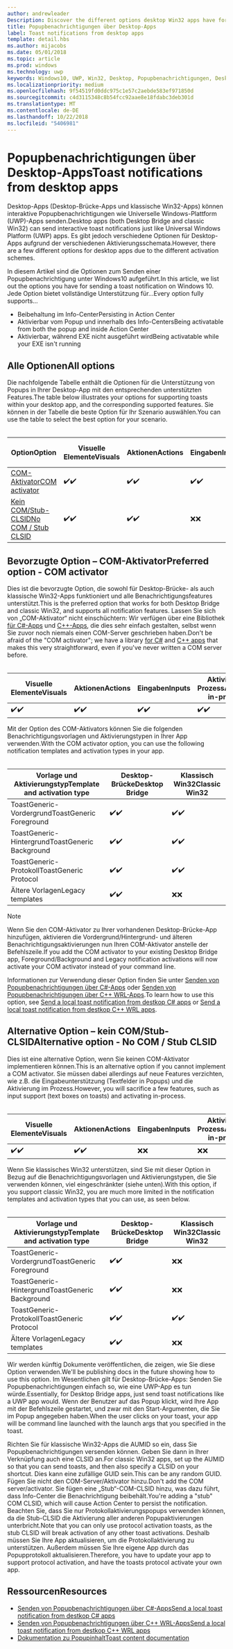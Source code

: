 ```yaml
---
author: andrewleader
Description: Discover the different options desktop Win32 apps have for sending toast notifications
title: Popupbenachrichtigungen über Desktop-Apps
label: Toast notifications from desktop apps
template: detail.hbs
ms.author: mijacobs
ms.date: 05/01/2018
ms.topic: article
ms.prod: windows
ms.technology: uwp
keywords: Windows10, UWP, Win32, Desktop, Popupbenachrichtigungen, Desktop-Brücke, Optionen zum Senden von Popups, COM-Server, COM-Aktivator, COM, gefälschter COM, kein COM, ohne COM, Senden von Popupbenachrichtigungen
ms.localizationpriority: medium
ms.openlocfilehash: 9f54519fd0ddc975c1e57c2aebde583ef971850d
ms.sourcegitcommit: c4d3115348c8b54fcc92aae8e18fdabc3deb301d
ms.translationtype: MT
ms.contentlocale: de-DE
ms.lasthandoff: 10/22/2018
ms.locfileid: "5406981"
---
```

# <a name="toast-notifications-from-desktop-apps"></a><span data-ttu-id="04995-103">Popupbenachrichtigungen über Desktop-Apps</span><span class="sxs-lookup"><span data-stu-id="04995-103">Toast notifications from desktop apps</span></span>

<span data-ttu-id="04995-104">Desktop-Apps (Desktop-Brücke-Apps und klassische Win32-Apps) können interaktive Popupbenachrichtigungen wie Universelle Windows-Plattform (UWP)-Apps senden.</span><span class="sxs-lookup"><span data-stu-id="04995-104">Desktop apps (both Desktop Bridge and classic Win32) can send interactive toast notifications just like Universal Windows Platform (UWP) apps.</span></span> <span data-ttu-id="04995-105">Es gibt jedoch verschiedene Optionen für Desktop-Apps aufgrund der verschiedenen Aktivierungsschemata.</span><span class="sxs-lookup"><span data-stu-id="04995-105">However, there are a few different options for desktop apps due to the different activation schemes.</span></span>

<span data-ttu-id="04995-106">In diesem Artikel sind die Optionen zum Senden einer Popupbenachrichtigung unter Windows10 aufgeführt.</span><span class="sxs-lookup"><span data-stu-id="04995-106">In this article, we list out the options you have for sending a toast notification on Windows 10.</span></span> <span data-ttu-id="04995-107">Jede Option bietet vollständige Unterstützung für...</span><span class="sxs-lookup"><span data-stu-id="04995-107">Every option fully supports...</span></span>

* <span data-ttu-id="04995-108">Beibehaltung im Info-Center</span><span class="sxs-lookup"><span data-stu-id="04995-108">Persisting in Action Center</span></span>
* <span data-ttu-id="04995-109">Aktivierbar vom Popup und innerhalb des Info-Centers</span><span class="sxs-lookup"><span data-stu-id="04995-109">Being activatable from both the popup and inside Action Center</span></span>
* <span data-ttu-id="04995-110">Aktivierbar, während EXE nicht ausgeführt wird</span><span class="sxs-lookup"><span data-stu-id="04995-110">Being activatable while your EXE isn't running</span></span>

## <a name="all-options"></a><span data-ttu-id="04995-111">Alle Optionen</span><span class="sxs-lookup"><span data-stu-id="04995-111">All options</span></span>

<span data-ttu-id="04995-112">Die nachfolgende Tabelle enthält die Optionen für die Unterstützung von Popups in Ihrer Desktop-App mit den entsprechenden unterstützten Features.</span><span class="sxs-lookup"><span data-stu-id="04995-112">The table below illustrates your options for supporting toasts within your desktop app, and the corresponding supported features.</span></span> <span data-ttu-id="04995-113">Sie können in der Tabelle die beste Option für Ihr Szenario auswählen.</span><span class="sxs-lookup"><span data-stu-id="04995-113">You can use the table to select the best option for your scenario.</span></span><br/><br/>

| <span data-ttu-id="04995-114">Option</span><span class="sxs-lookup"><span data-stu-id="04995-114">Option</span></span> | <span data-ttu-id="04995-115">Visuelle Elemente</span><span class="sxs-lookup"><span data-stu-id="04995-115">Visuals</span></span> | <span data-ttu-id="04995-116">Aktionen</span><span class="sxs-lookup"><span data-stu-id="04995-116">Actions</span></span> | <span data-ttu-id="04995-117">Eingaben</span><span class="sxs-lookup"><span data-stu-id="04995-117">Inputs</span></span> | <span data-ttu-id="04995-118">Aktiviert im Prozess</span><span class="sxs-lookup"><span data-stu-id="04995-118">Activates in-process</span></span> |
| -- | -- | -- | -- | -- |
| [<span data-ttu-id="04995-119">COM-Aktivator</span><span class="sxs-lookup"><span data-stu-id="04995-119">COM activator</span></span>](#preferred-option---com-activator) | <span data-ttu-id="04995-120">✔️</span><span class="sxs-lookup"><span data-stu-id="04995-120">✔️</span></span> | <span data-ttu-id="04995-121">✔️</span><span class="sxs-lookup"><span data-stu-id="04995-121">✔️</span></span> | <span data-ttu-id="04995-122">✔️</span><span class="sxs-lookup"><span data-stu-id="04995-122">✔️</span></span> | <span data-ttu-id="04995-123">✔️</span><span class="sxs-lookup"><span data-stu-id="04995-123">✔️</span></span> |
| [<span data-ttu-id="04995-124">Kein COM/Stub-CLSID</span><span class="sxs-lookup"><span data-stu-id="04995-124">No COM / Stub CLSID</span></span>](#alternative-option---no-com--stub-clsid) | <span data-ttu-id="04995-125">✔️</span><span class="sxs-lookup"><span data-stu-id="04995-125">✔️</span></span> | <span data-ttu-id="04995-126">✔️</span><span class="sxs-lookup"><span data-stu-id="04995-126">✔️</span></span> | <span data-ttu-id="04995-127">❌</span><span class="sxs-lookup"><span data-stu-id="04995-127">❌</span></span> | <span data-ttu-id="04995-128">❌</span><span class="sxs-lookup"><span data-stu-id="04995-128">❌</span></span> |


## <a name="preferred-option---com-activator"></a><span data-ttu-id="04995-129">Bevorzugte Option – COM-Aktivator</span><span class="sxs-lookup"><span data-stu-id="04995-129">Preferred option - COM activator</span></span>

<span data-ttu-id="04995-130">Dies ist die bevorzugte Option, die sowohl für Desktop-Brücke- als auch klassische Win32-Apps funktioniert und alle Benachrichtigungsfeatures unterstützt.</span><span class="sxs-lookup"><span data-stu-id="04995-130">This is the preferred option that works for both Desktop Bridge and classic Win32, and supports all notification features.</span></span> <span data-ttu-id="04995-131">Lassen Sie sich von „COM-Aktivator“ nicht einschüchtern: Wir verfügen über eine Bibliothek [für C#-Apps](send-local-toast-desktop.md) und [C++-Apps](send-local-toast-desktop-cpp-wrl.md), die dies sehr einfach gestalten, selbst wenn Sie zuvor noch niemals einen COM-Server geschrieben haben.</span><span class="sxs-lookup"><span data-stu-id="04995-131">Don't be afraid of the "COM activator"; we have a library [for C#](send-local-toast-desktop.md) and [C++ apps](send-local-toast-desktop-cpp-wrl.md) that makes this very straightforward, even if you've never written a COM server before.</span></span><br/><br/>

| <span data-ttu-id="04995-132">Visuelle Elemente</span><span class="sxs-lookup"><span data-stu-id="04995-132">Visuals</span></span> | <span data-ttu-id="04995-133">Aktionen</span><span class="sxs-lookup"><span data-stu-id="04995-133">Actions</span></span> | <span data-ttu-id="04995-134">Eingaben</span><span class="sxs-lookup"><span data-stu-id="04995-134">Inputs</span></span> | <span data-ttu-id="04995-135">Aktiviert im Prozess</span><span class="sxs-lookup"><span data-stu-id="04995-135">Activates in-process</span></span> |
| -- | -- | -- | -- |
| <span data-ttu-id="04995-136">✔️</span><span class="sxs-lookup"><span data-stu-id="04995-136">✔️</span></span> | <span data-ttu-id="04995-137">✔️</span><span class="sxs-lookup"><span data-stu-id="04995-137">✔️</span></span> | <span data-ttu-id="04995-138">✔️</span><span class="sxs-lookup"><span data-stu-id="04995-138">✔️</span></span> | <span data-ttu-id="04995-139">✔️</span><span class="sxs-lookup"><span data-stu-id="04995-139">✔️</span></span> |

<span data-ttu-id="04995-140">Mit der Option des COM-Aktivators können Sie die folgenden Benachrichtigungsvorlagen und Aktivierungstypen in Ihrer App verwenden.</span><span class="sxs-lookup"><span data-stu-id="04995-140">With the COM activator option, you can use the following notification templates and activation types in your app.</span></span><br/><br/>

| <span data-ttu-id="04995-141">Vorlage und Aktivierungstyp</span><span class="sxs-lookup"><span data-stu-id="04995-141">Template and activation type</span></span> | <span data-ttu-id="04995-142">Desktop-Brücke</span><span class="sxs-lookup"><span data-stu-id="04995-142">Desktop Bridge</span></span> | <span data-ttu-id="04995-143">Klassisch Win32</span><span class="sxs-lookup"><span data-stu-id="04995-143">Classic Win32</span></span> |
| -- | -- | -- |
| <span data-ttu-id="04995-144">ToastGeneric-Vordergrund</span><span class="sxs-lookup"><span data-stu-id="04995-144">ToastGeneric Foreground</span></span> | <span data-ttu-id="04995-145">✔️</span><span class="sxs-lookup"><span data-stu-id="04995-145">✔️</span></span> | <span data-ttu-id="04995-146">✔️</span><span class="sxs-lookup"><span data-stu-id="04995-146">✔️</span></span> |
| <span data-ttu-id="04995-147">ToastGeneric-Hintergrund</span><span class="sxs-lookup"><span data-stu-id="04995-147">ToastGeneric Background</span></span> | <span data-ttu-id="04995-148">✔️</span><span class="sxs-lookup"><span data-stu-id="04995-148">✔️</span></span> | <span data-ttu-id="04995-149">✔️</span><span class="sxs-lookup"><span data-stu-id="04995-149">✔️</span></span> |
| <span data-ttu-id="04995-150">ToastGeneric-Protokoll</span><span class="sxs-lookup"><span data-stu-id="04995-150">ToastGeneric Protocol</span></span> | <span data-ttu-id="04995-151">✔️</span><span class="sxs-lookup"><span data-stu-id="04995-151">✔️</span></span> | <span data-ttu-id="04995-152">✔️</span><span class="sxs-lookup"><span data-stu-id="04995-152">✔️</span></span> |
| <span data-ttu-id="04995-153">Ältere Vorlagen</span><span class="sxs-lookup"><span data-stu-id="04995-153">Legacy templates</span></span> | <span data-ttu-id="04995-154">✔️</span><span class="sxs-lookup"><span data-stu-id="04995-154">✔️</span></span> | <span data-ttu-id="04995-155">❌</span><span class="sxs-lookup"><span data-stu-id="04995-155">❌</span></span> |

> [!NOTE]
> <span data-ttu-id="04995-156">Wenn Sie den COM-Aktivator zu Ihrer vorhandenen Desktop-Brücke-App hinzufügen, aktivieren die Vordergrund/Hintergrund- und älteren Benachrichtigungsaktivierungen nun Ihren COM-Aktivator anstelle der Befehlszeile.</span><span class="sxs-lookup"><span data-stu-id="04995-156">If you add the COM activator to your existing Desktop Bridge app, Foreground/Background and Legacy notification activations will now activate your COM activator instead of your command line.</span></span>

<span data-ttu-id="04995-157">Informationen zur Verwendung dieser Option finden Sie unter [Senden von Popupbenachrichtigungen über C#-Apps](send-local-toast-desktop.md) oder [Senden von Popupbenachrichtigungen über C++ WRL-Apps](send-local-toast-desktop-cpp-wrl.md).</span><span class="sxs-lookup"><span data-stu-id="04995-157">To learn how to use this option, see [Send a local toast notification from destkop C# apps](send-local-toast-desktop.md) or [Send a local toast notification from destkop C++ WRL apps](send-local-toast-desktop-cpp-wrl.md).</span></span>


## <a name="alternative-option---no-com--stub-clsid"></a><span data-ttu-id="04995-158">Alternative Option – kein COM/Stub-CLSID</span><span class="sxs-lookup"><span data-stu-id="04995-158">Alternative option - No COM / Stub CLSID</span></span>

<span data-ttu-id="04995-159">Dies ist eine alternative Option, wenn Sie keinen COM-Aktivator implementieren können.</span><span class="sxs-lookup"><span data-stu-id="04995-159">This is an alternative option if you cannot implement a COM activator.</span></span> <span data-ttu-id="04995-160">Sie müssen dabei allerdings auf neue Features verzichten, wie z.B. die Eingabeunterstützung (Textfelder in Popups) und die Aktivierung im Prozess.</span><span class="sxs-lookup"><span data-stu-id="04995-160">However, you will sacrifice a few features, such as input support (text boxes on toasts) and activating in-process.</span></span><br/><br/>

| <span data-ttu-id="04995-161">Visuelle Elemente</span><span class="sxs-lookup"><span data-stu-id="04995-161">Visuals</span></span> | <span data-ttu-id="04995-162">Aktionen</span><span class="sxs-lookup"><span data-stu-id="04995-162">Actions</span></span> | <span data-ttu-id="04995-163">Eingaben</span><span class="sxs-lookup"><span data-stu-id="04995-163">Inputs</span></span> | <span data-ttu-id="04995-164">Aktiviert im Prozess</span><span class="sxs-lookup"><span data-stu-id="04995-164">Activates in-process</span></span> |
| -- | -- | -- | -- |
| <span data-ttu-id="04995-165">✔️</span><span class="sxs-lookup"><span data-stu-id="04995-165">✔️</span></span> | <span data-ttu-id="04995-166">✔️</span><span class="sxs-lookup"><span data-stu-id="04995-166">✔️</span></span> | <span data-ttu-id="04995-167">❌</span><span class="sxs-lookup"><span data-stu-id="04995-167">❌</span></span> | <span data-ttu-id="04995-168">❌</span><span class="sxs-lookup"><span data-stu-id="04995-168">❌</span></span> |

<span data-ttu-id="04995-169">Wenn Sie klassisches Win32 unterstützen, sind Sie mit dieser Option in Bezug auf die Benachrichtigungsvorlagen und Aktivierungstypen, die Sie verwenden können, viel eingeschränkter (siehe unten).</span><span class="sxs-lookup"><span data-stu-id="04995-169">With this option, if you support classic Win32, you are much more limited in the notification templates and activation types that you can use, as seen below.</span></span><br/><br/>

| <span data-ttu-id="04995-170">Vorlage und Aktivierungstyp</span><span class="sxs-lookup"><span data-stu-id="04995-170">Template and activation type</span></span> | <span data-ttu-id="04995-171">Desktop-Brücke</span><span class="sxs-lookup"><span data-stu-id="04995-171">Desktop Bridge</span></span> | <span data-ttu-id="04995-172">Klassisch Win32</span><span class="sxs-lookup"><span data-stu-id="04995-172">Classic Win32</span></span> |
| -- | -- | -- |
| <span data-ttu-id="04995-173">ToastGeneric-Vordergrund</span><span class="sxs-lookup"><span data-stu-id="04995-173">ToastGeneric Foreground</span></span> | <span data-ttu-id="04995-174">✔️</span><span class="sxs-lookup"><span data-stu-id="04995-174">✔️</span></span> | <span data-ttu-id="04995-175">❌</span><span class="sxs-lookup"><span data-stu-id="04995-175">❌</span></span> |
| <span data-ttu-id="04995-176">ToastGeneric-Hintergrund</span><span class="sxs-lookup"><span data-stu-id="04995-176">ToastGeneric Background</span></span> | <span data-ttu-id="04995-177">✔️</span><span class="sxs-lookup"><span data-stu-id="04995-177">✔️</span></span> | <span data-ttu-id="04995-178">❌</span><span class="sxs-lookup"><span data-stu-id="04995-178">❌</span></span> |
| <span data-ttu-id="04995-179">ToastGeneric-Protokoll</span><span class="sxs-lookup"><span data-stu-id="04995-179">ToastGeneric Protocol</span></span> | <span data-ttu-id="04995-180">✔️</span><span class="sxs-lookup"><span data-stu-id="04995-180">✔️</span></span> | <span data-ttu-id="04995-181">✔️</span><span class="sxs-lookup"><span data-stu-id="04995-181">✔️</span></span> |
| <span data-ttu-id="04995-182">Ältere Vorlagen</span><span class="sxs-lookup"><span data-stu-id="04995-182">Legacy templates</span></span> | <span data-ttu-id="04995-183">✔️</span><span class="sxs-lookup"><span data-stu-id="04995-183">✔️</span></span> | <span data-ttu-id="04995-184">❌</span><span class="sxs-lookup"><span data-stu-id="04995-184">❌</span></span> |

<span data-ttu-id="04995-185">Wir werden künftig Dokumente veröffentlichen, die zeigen, wie Sie diese Option verwenden.</span><span class="sxs-lookup"><span data-stu-id="04995-185">We'll be publishing docs in the future showing how to use this option.</span></span> <span data-ttu-id="04995-186">Im Wesentlichen gilt für Desktop-Brücke-Apps: Senden Sie Popupbenachrichtigungen einfach so, wie eine UWP-App es tun würde.</span><span class="sxs-lookup"><span data-stu-id="04995-186">Essentially, for Desktop Bridge apps, just send toast notifications like a UWP app would.</span></span> <span data-ttu-id="04995-187">Wenn der Benutzer auf das Popup klickt, wird Ihre App mit der Befehlszeile gestartet, und zwar mit den Start-Argumenten, die Sie im Popup angegeben haben.</span><span class="sxs-lookup"><span data-stu-id="04995-187">When the user clicks on your toast, your app will be command line launched with the launch args that you specified in the toast.</span></span>

<span data-ttu-id="04995-188">Richten Sie für klassische Win32-Apps die AUMID so ein, dass Sie Popupbenachrichtigungen versenden können. Geben Sie dann in Ihrer Verknüpfung auch eine CLSID an.</span><span class="sxs-lookup"><span data-stu-id="04995-188">For classic Win32 apps, set up the AUMID so that you can send toasts, and then also specify a CLSID on your shortcut.</span></span> <span data-ttu-id="04995-189">Dies kann eine zufällige GUID sein.</span><span class="sxs-lookup"><span data-stu-id="04995-189">This can be any random GUID.</span></span> <span data-ttu-id="04995-190">Fügen Sie nicht den COM-Server/Aktivator hinzu.</span><span class="sxs-lookup"><span data-stu-id="04995-190">Don't add the COM server/activator.</span></span> <span data-ttu-id="04995-191">Sie fügen eine „Stub“-COM-CLSID hinzu, was dazu führt, dass Info-Center die Benachrichtigung beibehält.</span><span class="sxs-lookup"><span data-stu-id="04995-191">You're adding a "stub" COM CLSID, which will cause Action Center to persist the notification.</span></span> <span data-ttu-id="04995-192">Beachten Sie, dass Sie nur Protokollaktivierungspopups verwenden können, da die Stub-CLSID die Aktivierung aller anderen Popupaktivierungen unterbricht.</span><span class="sxs-lookup"><span data-stu-id="04995-192">Note that you can only use protocol activation toasts, as the stub CLSID will break activation of any other toast activations.</span></span> <span data-ttu-id="04995-193">Deshalb müssen Sie Ihre App aktualisieren, um die Protokollaktivierung zu unterstützen. Außerdem müssen Sie Ihre eigene App durch das Popupprotokoll aktualisieren.</span><span class="sxs-lookup"><span data-stu-id="04995-193">Therefore, you have to update your app to support protocol activation, and have the toasts protocol activate your own app.</span></span>


## <a name="resources"></a><span data-ttu-id="04995-194">Ressourcen</span><span class="sxs-lookup"><span data-stu-id="04995-194">Resources</span></span>

* [<span data-ttu-id="04995-195">Senden von Popupbenachrichtigungen über C#-Apps</span><span class="sxs-lookup"><span data-stu-id="04995-195">Send a local toast notification from destkop C# apps</span></span>](send-local-toast-desktop.md)
* [<span data-ttu-id="04995-196">Senden von Popupbenachrichtigungen über C++ WRL-Apps</span><span class="sxs-lookup"><span data-stu-id="04995-196">Send a local toast notification from destkop C++ WRL apps</span></span>](send-local-toast-desktop-cpp-wrl.md)
* [<span data-ttu-id="04995-197">Dokumentation zu Popupinhalt</span><span class="sxs-lookup"><span data-stu-id="04995-197">Toast content documentation</span></span>](adaptive-interactive-toasts.md)